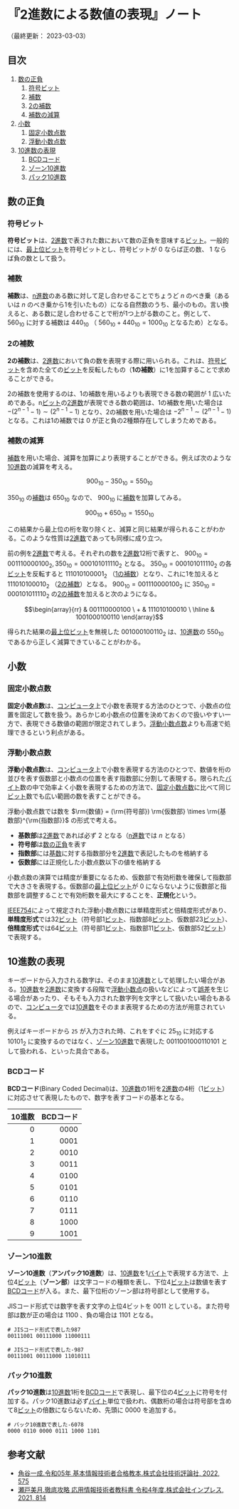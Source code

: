 # 『2進数による数値の表現』ノート

（最終更新： 2023-03-03）


## 目次

1. [数の正負](#数の正負)
	1. [符号ビット](#符号ビット)
	1. [補数](#補数)
	1. [2の補数](#2の補数)
	1. [補数の減算](#補数の減算)
1. [小数](#小数)
	1. [固定小数点数](#固定小数点数)
	1. [浮動小数点数](#浮動小数点数)
1. [10進数の表現](#10進数の表現)
	1. [BCDコード](#bcdコード)
	1. [ゾーン10進数](#ゾーン10進数)
	1. [パック10進数](#パック10進数)


## 数の正負

### 符号ビット

**符号ビット**は、[2進数](./radix.md#2進数)で表された数において数の正負を意味する[ビット](../../../_/chapters/computer_and_number.md#ビット)。一般的には、[最上位ビット](../../../_/chapters/computer_and_number.md#msb)を符号ビットとし、符号ビットが $0$ ならば正の数、 $1$ ならば負の数として扱う。

### 補数

**補数**は、[n進数](./radix.md#基数)のある数に対して足し合わせることでちょうど $n$ のべき乗（あるいは $n$ のべき乗から1を引いたもの）になる自然数のうち、最小のもの。言い換えると、ある数に足し合わせることで桁が1つ上がる数のこと。例として、 $560_{10}$ に対する補数は $440_{10}$ （ $560_{10} + 440_{10} = 1000_{10}$ となるため）となる。

### 2の補数

**2の補数**は、[2進数](./radix.md#2進数)において負の数を表現する際に用いられる。これは、[符号ビット](#符号ビット)を含めた全ての[ビット](../../../_/chapters/computer_and_number.md#ビット)を反転したもの（**1の補数**）に1を加算することで求めることができる。

2の補数を使用するのは、1の補数を用いるよりも表現できる数の範囲が $1$ 広いためである。n[ビット](../../../_/chapters/computer_and_number.md#ビット)の[2進数](./radix.md#2進数)が表現できる数の範囲は、1の補数を用いた場合は $-(2^{n-1} - 1) \sim (2^{n-1} - 1)$ となり、2の補数を用いた場合は $-2^{n-1} \sim (2^{n-1} - 1)$ となる。これは1の補数では $0$ が正と負の2種類存在してしまうためである。

### 補数の減算

[補数](#補数)を用いた場合、減算を加算により表現することができる。例えば次のような[10進数](./radix.md#10進数)の減算を考える。

```math
900_{10} - 350_{10} = 550_{10}
```

$350_{10}$ の[補数](#補数表現)は $650_{10}$ なので、 $900_{10}$ に[補数](#補数表現)を加算してみる。

```math
900_{10} + 650_{10} = 1550_{10}
```

この結果から最上位の桁を取り除くと、減算と同じ結果が得られることがわかる。このような性質は[2進数](./radix.md#2進数)であっても同様に成り立つ。

前の例を[2進数](./radix.md#2進数)で考える。それぞれの数を[2進数](./radix.md#2進数)12桁で表すと、 $900_{10} = 001110000100_2, 350_{10} = 000101011110_2$ となる。 $350_{10} = 000101011110_2$ の各[ビット](../../../_/chapters/computer_and_number.md#ビット)を反転すると $111010100001_2$ （[1の補数](#補数)）となり、これに1を加えると $111010100010_2$ （[2の補数](#補数表現)）となる。 $900_{10} = 001110000100_2$ に $350_{10} = 000101011110_2$ の[2の補数](#補数)を加えると次のようになる。

```math
\begin{array}{rr}
  &  001110000100 \
+ &  111010100010 \
\hline
  & 1001000100110
\end{array}
```

得られた結果の[最上位ビット](../../../_/chapters/computer_and_number.md#msb)を無視した $001000100110_2$ は、[10進数](./radix.md#10進数)の $550_{10}$ であるから正しく減算できていることがわかる。


## 小数

### 固定小数点数

**固定小数点数**は、[コンピュータ](../../../../computer/_/chapters/basic_knowledge_of_computer.md#コンピュータ)上で小数を表現する方法のひとつで、小数点の位置を固定して数を扱う。あらかじめ小数点の位置を決めておくので扱いやすい一方で、表現できる数値の範囲が限定されてしまう。[浮動小数点数](#浮動小数点数)よりも高速で処理できるという利点がある。

### 浮動小数点数

**浮動小数点数**は、[コンピュータ](../../../../computer/_/chapters/basic_knowledge_of_computer.md#コンピュータ)上で小数を表現する方法のひとつで、数値を桁の並びを表す仮数部と小数点の位置を表す指数部に分割して表現する。限られた[バイト](../../../_/chapters/computer_and_number.md#バイト)数の中で効率よく小数を表現するための方法で、[固定小数点数](#固定小数点数)に比べて同じ[ビット](../../../_/chapters/computer_and_number.md#ビット)数でも広い範囲の数を表すことができる。

浮動小数点数では数を $\rm{数値} = (\rm{符号部}) \rm{仮数部} \times \rm{基数部}^{\rm{指数部}}$ の形式で考える。

- **基数部**は[2進数](./radix.md#2進数)であれば必ず $2$ となる（[n進数](./radix.md#基数)では $n$ となる）
- **符号部**は[数の正負](#数の正負)を表す
- **指数部**には[基数](./radix.md#基数)に対する指数部分を[2進数](./radix.md#2進数)で表記したものを格納する
- **仮数部**には正規化した小数点数以下の値を格納する

小数点数の演算では精度が重要になるため、仮数部で有効桁数を確保して指数部で大きさを表現する。仮数部の[最上位ビット](../../../_/chapters/computer_and_number.md#msb)が $0$ にならないように仮数部と指数部を調整することで有効桁数を最大にすることを、**正規化**という。

[IEEE754](https://ja.wikipedia.org/wiki/IEEE_754)によって規定された浮動小数点数には単精度形式と倍精度形式があり、**単精度形式**では32[ビット](../../../_/chapters/computer_and_number.md#ビット)（符号部1[ビット](../../../_/chapters/computer_and_number.md#ビット)、指数部8[ビット](../../../_/chapters/computer_and_number.md#ビット)、仮数部23[ビット](../../../_/chapters/computer_and_number.md#ビット)）、**倍精度形式**では64[ビット](../../../_/chapters/computer_and_number.md#ビット)（符号部1[ビット](../../../_/chapters/computer_and_number.md#ビット)、指数部11[ビット](../../../_/chapters/computer_and_number.md#ビット)、仮数部52[ビット](../../../_/chapters/computer_and_number.md#ビット)）で表現する。


## 10進数の表現

キーボードから入力される数字は、そのまま[10進数](./radix.md#10進数)として処理したい場合がある。[10進数](./radix.md#10進数)を[2進数](./radix.md#2進数)に変換する段階で[浮動小数点](#浮動小数点数)の扱いなどによって[誤差](./arithmetic_operation_and_precision.md#誤差)を生じる場合があったり、そもそも入力された数字列を文字として扱いたい場合もあるので、[コンピュータ](../../../../computer/_/chapters/basic_knowledge_of_computer.md#コンピュータ)では[10進数](./radix.md#10進数)をそのまま表現するための方法が用意されている。

例えばキーボードから `25` が入力された時、これをすぐに $25_{10}$ に対応する $10101_2$ に変換するのではなく、[ゾーン10進数](#ゾーン10進数)で表現した $00110010 00110101$ として扱われる、といった具合である。

### BCDコード

**BCDコード**(Binary Coded Decimal)は、[10進数](./radix.md#10進数)の1桁を[2進数](./radix.md#2進数)の4桁（1[ビット](../../../_/chapters/computer_and_number.md#ビット)）に対応させて表現したもので、数字を表すコードの基本となる。

| 10進数 | BCDコード |
| -----: | --------: |
|    $0$ |    $0000$ |
|    $1$ |    $0001$ |
|    $2$ |    $0010$ |
|    $3$ |    $0011$ |
|    $4$ |    $0100$ |
|    $5$ |    $0101$ |
|    $6$ |    $0110$ |
|    $7$ |    $0111$ |
|    $8$ |    $1000$ |
|    $9$ |    $1001$ |

### ゾーン10進数

**ゾーン10進数**（**アンパック10進数**）は、[10進数](./radix.md#10進数)を1[バイト](../../../_/chapters/computer_and_number.md#バイト)で表現する方法で、上位4[ビット](../../../_/chapters/computer_and_number.md#ビット)（**ゾーン部**）は文字コードの種類を表し、下位4[ビット](../../../_/chapters/computer_and_number.md#ビット)は数値を表す[BCDコード](#bcdコード)が入る。また、最下位桁のゾーン部は符号部として使用する。

JISコード形式では数字を表す文字の上位4ビットを $0011$ としている。また符号部は数が正の場合は $1100$ 、負の場合は $1101$ となる。

```
# JISコード形式で表した987
00111001 00111000 11000111

# JISコード形式で表した-987
00111001 00111000 11010111
```

### パック10進数

**パック10進数**は[10進数](./radix.md#10進数)1桁を[BCDコード](#bcdコード)で表現し、最下位の4[ビット](../../../_/chapters/computer_and_number.md#ビット)に符号を付加する。パック10進数は必ず[バイト](../../../_/chapters/computer_and_number.md#バイト)単位で扱われ、偶数桁の場合は符号部を含めて8[ビット](,../../../_/chapters/computer_and_number.md#ビット)の倍数にならないため、先頭に $0000$ を追加する。

```
# パック10進数で表した-6078
0000 0110 0000 0111 1000 1101
```


## 参考文献

- [角谷一成.令和05年 基本情報技術者合格教本.株式会社技術評論社, 2022, 575](https://gihyo.jp/book/2022/978-4-297-13164-7)
- [瀬戸美月.徹底攻略 応用情報技術者教科書 令和4年度.株式会社インプレス, 2021, 814](https://book.impress.co.jp/books/1121101057)
